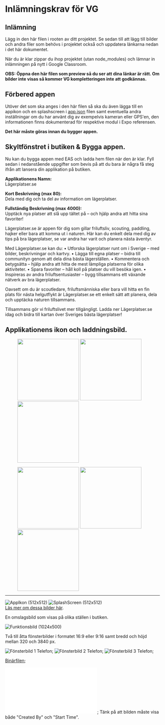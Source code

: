 # Inlämningskrav för VG

## Inlämning

Lägg in den här filen i rooten av ditt projektet. Se sedan till att lägg till bilder och andra filer som behövs i projektet också och uppdatera länkarna nedan i det här dokumentet.

När du är klar zippar du ihop projektet (utan node_modules) och lämnar in inlämningen på nytt i Google Classroom.

**OBS: Öppna den här filen som preview så du ser att dina länkar är rätt. Om bilder inte visas så kommer VG kompletteringen inte att godkännas.**

## Förbered appen

Utöver det som ska anges i den här filen så ska du även lägga till en appikon och en splashscreen i [app.json](./app.json) filen samt eventuella andra inställningar om du har använt dig av exempelvis kameran eller GPS'en, den informationen finns dokumenterad för respektive modul i Expo referensen.

**Det här måste göras innan du bygger appen.**

## Skyltfönstret i butiken & Bygga appen.

Nu kan du bygga appen med EAS och ladda hem filen när den är klar. Fyll sedan i nedanstående uppgifter som bevis på att du bara är några få steg ifrån att lansera din applikation på butiken.

**Applikationens Namn:**<br>
Lägerplatser.se

**Kort Beskrivning (max 80):**<br>
Dela med dig och ta del av information om lägerplatser.

**Fullständig Beskrivning (max 4000):**<br>
Upptäck nya platser att slå upp tältet på – och hjälp andra att hitta sina favoriter!

Lägerplatser.se är appen för dig som gillar friluftsliv, scouting, paddling, hajker eller bara att komma ut i naturen. Här kan du enkelt dela med dig av tips på bra lägerplatser, se var andra har varit och planera nästa äventyr.

Med Lägerplatser.se kan du:
• Utforska lägerplatser runt om i Sverige – med bilder, beskrivningar och kartvy.
• Lägga till egna platser – bidra till communityn genom att dela dina bästa lägerställen.
• Kommentera och betygsätta – hjälp andra att hitta de mest lämpliga platserna för olika aktiviteter.
• Spara favoriter – håll koll på platser du vill besöka igen.
• Inspireras av andra friluftsentusiaster – bygg tillsammans ett växande nätverk av bra lägerplatser.

Oavsett om du är scoutledare, friluftsmänniska eller bara vill hitta en fin plats för nästa helgutflykt är Lägerplatser.se ett enkelt sätt att planera, dela och upptäcka naturen tillsammans.

Tillsammans gör vi friluftslivet mer tillgängligt.
Ladda ner Lägerplatser.se idag och bidra till kartan över Sveriges bästa lägerplatser!

## Applikationens ikon och laddningsbild.

<figure>
    <img src="./assets/images/icon.png" height="200">
    <img src="./assets/images/splash-icon.png" height="200">
    <img src="./assets/images/funktionsbild.png" height="200">
</figure>
<figure>
    <img src="./assets/images/screens/image-1-home.jpg" width="200">
    <img src="./assets/images/screens/image-2-map.jpg" width="200">
    <img src="./assets/images/screens/image-3-places.jpg" width="200">
</figure>

---

![AppIkon (512x512)](./assets/images/icon.png)
![SplashScreen (512x512)](./assets/images/splash-icon.png)<br>
[Läs mer om dessa bilder här](https://docs.expo.dev/develop/user-interface/splash-screen-and-app-icon/).

En omslagsbild som visas på olika ställen i butiken.

![Funktionsbild (1024x500)](./assets/images/funktionsbild.png)

Två till åtta fönsterbilder i formatet 16:9 eller 9:16 samt bredd och höjd mellan 320 och 3840 px.

![Fönsterbild 1 Telefon](./assets/images/screens/image-1-home.jpg);
![Fönsterbild 2 Telefon](./assets/images/screens/image-2-map.jpg);
![Fönsterbild 3 Telefon](./assets/images/screens/image-3-places.jpg);

[Binärfilen](./path/to/build.aab);

![Screenshot på expo bygget](./path/to/build.aab);
Tänk på att bilden måste visa både "Created By" och "Start Time".
